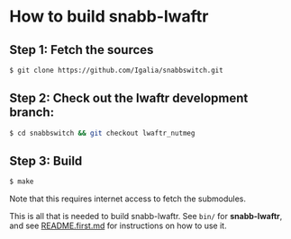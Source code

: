 # How to build snabb-lwaftr

## Step 1: Fetch the sources

```bash
$ git clone https://github.com/Igalia/snabbswitch.git
```

## Step 2: Check out the lwaftr development branch:

```bash
$ cd snabbswitch && git checkout lwaftr_nutmeg
```

## Step 3: Build

```bash
$ make
```

Note that this requires internet access to fetch the submodules.

This is all that is needed to build snabb-lwaftr. See `bin/` for **snabb-lwaftr**,
and see [README.first.md](README.first.md) for instructions on how to use it.
